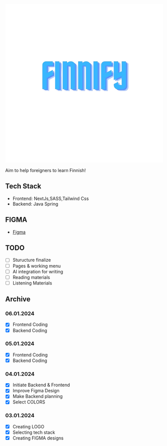 ![Finnify Logo](logo_without_bg.png)

Aim to help foreigners to learn Finnish!

## Tech Stack

- Frontend: NextJs,SASS,Tailwind Css
- Backend: Java Spring

## FIGMA

- [Figma](https://www.figma.com/file/2SpQhn5ISAlc7UVueCsRbv/FInnify?type=design&node-id=0%3A1&mode=design&t=S0sSVLzewjDXLpMo-1)

## TODO

- [ ] Sturucture finalize
- [ ] Pages & working menu
- [ ] AI integration for  writing
- [ ] Reading materials
- [ ] Listening Materials

## Archive

### 06.01.2024

- [X] Frontend Coding
- [X] Backend Coding

### 05.01.2024

- [x] Frontend Coding
- [x] Backend Coding

### 04.01.2024

- [x] Initiate Backend & Frontend
- [X] Improve Figma Design
- [X] Make Backend planning
- [x] Select COLORS

### 03.01.2024

- [x] Creating LOGO
- [x] Selecting tech stack
- [x] Creating FIGMA designs
